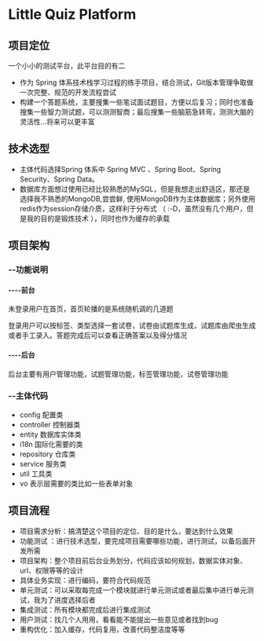 # Little Quiz Platform

## 项目定位

一个小小的测试平台，此平台目的有二
- 作为 Spring 体系技术栈学习过程的练手项目，结合测试，Git版本管理争取做一次完整、规范的开发流程尝试
- 构建一个答题系统，主要搜集一些笔试面试题目，方便以后复习；同时也准备搜集一些智力测试题，可以测测智商；最后搜集一些脑筋急转弯，测测大脑的灵活性...将来可以更丰富

## 技术选型

- 主体代码选择Spring 体系中 Spring MVC 、Spring Boot、Spring Security、Spring Data。
- 数据库方面想过使用已经比较熟悉的MySQL，但是我想走出舒适区，那还是选择我不熟悉的MongoDB,尝尝鲜,
使用MongoDB作为主体数据库；另外使用redis作为session存储介质，这样利于分布式
（ :-D，虽然没有几个用户，但是我的目的是锻炼技术 ），同时也作为缓存的承载

## 项目架构

### --功能说明

#### ----**前台**

未登录用户在首页，首页轮播的是系统随机调的几道题

登录用户可以按标签、类型选择一套试卷，试卷由试题库生成，试题库由爬虫生成或者手工录入。答题完成后可以查看正确答案以及得分情况

#### ----**后台**

后台主要有用户管理功能，试题管理功能，标签管理功能，试卷管理功能

### --主体代码

- config 配置类
- controller 控制器类
- entity 数据库实体类
- i18n 国际化需要的类
- repository 仓库类
- service 服务类
- util 工具类
- vo 表示层需要的类比如一些表单对象

## 项目流程

- 项目需求分析：搞清楚这个项目的定位、目的是什么，要达到什么效果
- 功能测试 ：进行技术选型，要完成项目需要哪些功能，进行测试，以备后面开发所需
- 项目架构：整个项目前后台业务划分，代码应该如何规划，数据实体对象、url、权限等等的设计
- 具体业务实现：进行编码，要符合代码规范
- 单元测试：可以采取每完成一个模块就进行单元测试或者最后集中进行单元测试，我为了进度选择后者
- 集成测试：所有模块都完成后进行集成测试
- 用户测试：找几个人用用，看看能不能提出一些意见或者找到bug
- 重构优化：加入缓存，代码复用，改善代码整洁度等等